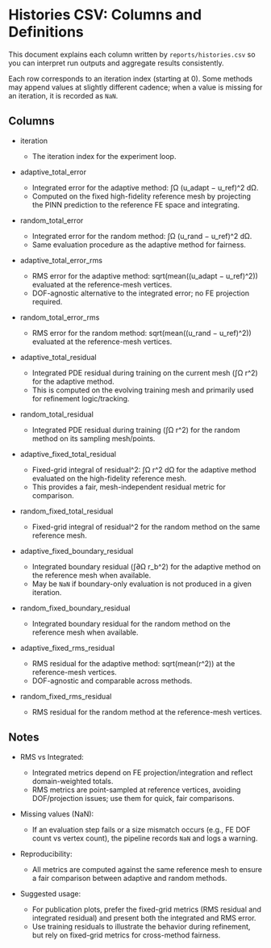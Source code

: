 # Histories CSV: Columns and Definitions

This document explains each column written by `reports/histories.csv` so you can interpret run outputs and aggregate results consistently.

Each row corresponds to an iteration index (starting at 0). Some methods may append values at slightly different cadence; when a value is missing for an iteration, it is recorded as `NaN`.

## Columns

- iteration
  - The iteration index for the experiment loop.

- adaptive_total_error
  - Integrated error for the adaptive method: ∫Ω (u_adapt − u_ref)^2 dΩ.
  - Computed on the fixed high-fidelity reference mesh by projecting the PINN prediction to the reference FE space and integrating.

- random_total_error
  - Integrated error for the random method: ∫Ω (u_rand − u_ref)^2 dΩ.
  - Same evaluation procedure as the adaptive method for fairness.

- adaptive_total_error_rms
  - RMS error for the adaptive method: sqrt(mean((u_adapt − u_ref)^2)) evaluated at the reference-mesh vertices.
  - DOF-agnostic alternative to the integrated error; no FE projection required.

- random_total_error_rms
  - RMS error for the random method: sqrt(mean((u_rand − u_ref)^2)) evaluated at the reference-mesh vertices.

- adaptive_total_residual
  - Integrated PDE residual during training on the current mesh (∫Ω r^2) for the adaptive method.
  - This is computed on the evolving training mesh and primarily used for refinement logic/tracking.

- random_total_residual
  - Integrated PDE residual during training (∫Ω r^2) for the random method on its sampling mesh/points.

- adaptive_fixed_total_residual
  - Fixed-grid integral of residual^2: ∫Ω r^2 dΩ for the adaptive method evaluated on the high-fidelity reference mesh.
  - This provides a fair, mesh-independent residual metric for comparison.

- random_fixed_total_residual
  - Fixed-grid integral of residual^2 for the random method on the same reference mesh.

- adaptive_fixed_boundary_residual
  - Integrated boundary residual (∫∂Ω r_b^2) for the adaptive method on the reference mesh when available.
  - May be `NaN` if boundary-only evaluation is not produced in a given iteration.

- random_fixed_boundary_residual
  - Integrated boundary residual for the random method on the reference mesh when available.

- adaptive_fixed_rms_residual
  - RMS residual for the adaptive method: sqrt(mean(r^2)) at the reference-mesh vertices.
  - DOF-agnostic and comparable across methods.

- random_fixed_rms_residual
  - RMS residual for the random method at the reference-mesh vertices.

## Notes

- RMS vs Integrated:
  - Integrated metrics depend on FE projection/integration and reflect domain-weighted totals.
  - RMS metrics are point-sampled at reference vertices, avoiding DOF/projection issues; use them for quick, fair comparisons.

- Missing values (NaN):
  - If an evaluation step fails or a size mismatch occurs (e.g., FE DOF count vs vertex count), the pipeline records `NaN` and logs a warning.

- Reproducibility:
  - All metrics are computed against the same reference mesh to ensure a fair comparison between adaptive and random methods.

- Suggested usage:
  - For publication plots, prefer the fixed-grid metrics (RMS residual and integrated residual) and present both the integrated and RMS error.
  - Use training residuals to illustrate the behavior during refinement, but rely on fixed-grid metrics for cross-method fairness.
